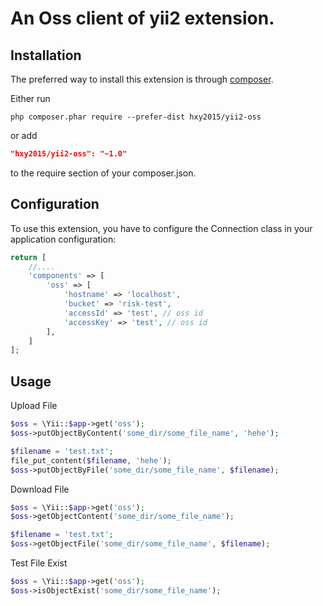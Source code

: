 
# An Oss client of yii2 extension.

Installation
------------

The preferred way to install this extension is through [composer](http://getcomposer.org/download/).

Either run

```
php composer.phar require --prefer-dist hxy2015/yii2-oss
```

or add

```json
"hxy2015/yii2-oss": "~1.0"
```

to the require section of your composer.json.

Configuration
-------------

To use this extension, you have to configure the Connection class in your application configuration:

```php
return [
    //....
    'components' => [
        'oss' => [
            'hostname' => 'localhost',
            'bucket' => 'risk-test',
            'accessId' => 'test', // oss id
            'accessKey' => 'test', // oss id
        ],
    ]
];
```

Usage
-------------

Upload File

```php
$oss = \Yii::$app->get('oss');
$oss->putObjectByContent('some_dir/some_file_name', 'hehe');

$filename = 'test.txt';
file_put_content($filename, 'hehe');
$oss->putObjectByFile('some_dir/some_file_name', $filename);
```

Download File

```php
$oss = \Yii::$app->get('oss');
$oss->getObjectContent('some_dir/some_file_name');

$filename = 'test.txt';
$oss->getObjectFile('some_dir/some_file_name', $filename);
```

Test File Exist

```php
$oss = \Yii::$app->get('oss');
$oss->isObjectExist('some_dir/some_file_name');
```

